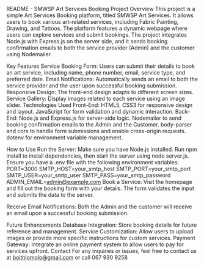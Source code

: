 
README - SMWSP Art Services Booking
Project Overview
This project is a simple Art Services Booking platform, titled SMWSP Art Services. It allows users to book various art-related services, including Fabric Painting, Drawing, and Tattoos. The platform features a dynamic webpage where users can explore services and submit bookings. The project integrates Node.js with Express.js on the server side, and it sends booking confirmation emails to both the service provider (Admin) and the customer using Nodemailer.

Key Features
Service Booking Form: Users can submit their details to book an art service, including name, phone number, email, service type, and preferred date.
Email Notifications: Automatically sends an email to both the service provider and the user upon successful booking submission.
Responsive Design: The front-end design adapts to different screen sizes.
Service Gallery: Display images related to each service using an image slider.
Technologies Used
Front-End:
HTML5, CSS3 for responsive design and layout.
JavaScript for form validation and dynamic interaction.
Back-End:
Node.js and Express.js for server-side logic.
Nodemailer to send booking confirmation emails to the Admin and the Customer.
body-parser and cors to handle form submissions and enable cross-origin requests.
dotenv for environment variable management.

How to Use
Run the Server: Make sure you have Node.js installed. Run npm install to install dependencies, then start the server using node server.js. Ensure you have a .env file with the following environment variables:
PORT=3000
SMTP_HOST=your_smtp_host
SMTP_PORT=your_smtp_port
SMTP_USER=your_smtp_user
SMTP_PASS=your_smtp_password
ADMIN_EMAIL=admin@example.com
Book a Service: Visit the homepage and fill out the booking form with your details. The form validates the input and submits the data to the server.

Receive Email Notifications: Both the Admin and the customer will receive an email upon a successful booking submission.

Future Enhancements
Database Integration: Store booking details for future reference and management.
Service Customization: Allow users to upload images or provide more specific instructions for custom services.
Payment Gateway: Integrate an online payment system to allow users to pay for services upfront.
Contact
For any inquiries or issues, feel free to contact us at boithlomolo@gmail.com or call 067 930 9258
